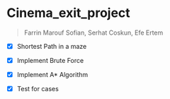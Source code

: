 # Cinema_exit_project
> Farrin Marouf Sofian, Serhat Coskun, Efe Ertem
- [x] Shortest Path in a maze
- [x] Implement Brute Force
- [x] Implement A* Algorithm
- [x] Test for cases 

